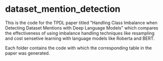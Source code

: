 # dataset_mention_detection
This is the code for the TPDL paper titled "Handling Class Imbalance when Detecting Dataset Mentions with Deep Language Models" which compares the effectiveness of using imbalance handling techniques like resampling and cost sensetive learning with language models like Roberta and BERT.

Each folder contains the code with which the corresponding table in the paper was generated.
